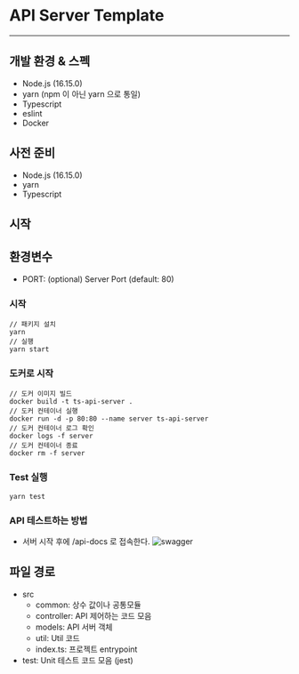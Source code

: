 # API Server Template

---

## 개발 환경 & 스펙

- Node.js (16.15.0)
- yarn (npm 이 아닌 yarn 으로 통일)
- Typescript
- eslint
- Docker

## 사전 준비

- Node.js (16.15.0)
- yarn
- Typescript

## 시작

## 환경변수

- PORT: (optional) Server Port (default: 80)

### 시작

```
// 패키지 설치
yarn
// 실행
yarn start
```

### 도커로 시작

```
// 도커 이미지 빌드
docker build -t ts-api-server .
// 도커 컨테이너 실행
docker run -d -p 80:80 --name server ts-api-server
// 도커 컨테이너 로그 확인
docker logs -f server
// 도커 컨테이너 종료
docker rm -f server
```

### Test 실행

```
yarn test
```

### API 테스트하는 방법

- 서버 시작 후에 /api-docs 로 접속한다.
  ![swagger](https://user-images.githubusercontent.com/24893319/166458249-4d0ed3a0-3be9-49a6-b591-2f53d8cc4367.png)

## 파일 경로

- src
  - common: 상수 값이나 공통모듈
  - controller: API 제어하는 코드 모음
  - models: API 서버 객체
  - util: Util 코드
  - index.ts: 프로젝트 entrypoint
- test: Unit 테스트 코드 모음 (jest)
